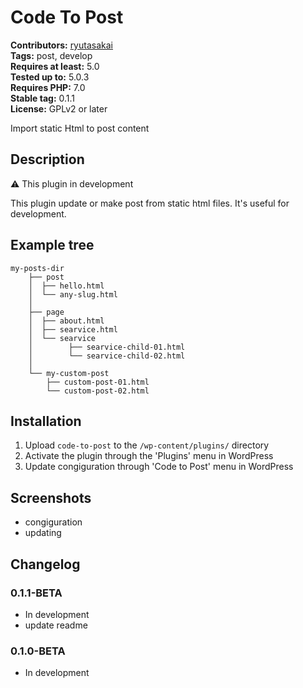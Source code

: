 # Code To Post #
**Contributors:** [ryutasakai](https://profiles.wordpress.org/ryutasakai)  
**Tags:** post, develop  
**Requires at least:** 5.0  
**Tested up to:** 5.0.3  
**Requires PHP:** 7.0  
**Stable tag:** 0.1.1  
**License:** GPLv2 or later  

Import static Html to post content

## Description ##

 ⚠️ This plugin in development

This plugin update or make post from static html files.
It's useful for development.

##  Example tree
```
my-posts-dir
    ├── post
    │  ├── hello.html
    │  └── any-slug.html
    │
    ├── page
    │  ├── about.html
    │  ├── searvice.html
    │  └── searvice
    │        ├── searvice-child-01.html
    │        └── searvice-child-02.html
    │
    └── my-custom-post
        ├── custom-post-01.html
        └── custom-post-02.html
```

## Installation ##

1. Upload `code-to-post` to the `/wp-content/plugins/` directory
1. Activate the plugin through the 'Plugins' menu in WordPress
1. Update congiguration through 'Code to Post' menu in WordPress

## Screenshots ##

* congiguration
* updating


## Changelog ##

### 0.1.1-BETA ###
* In development
* update readme

### 0.1.0-BETA ###
* In development

